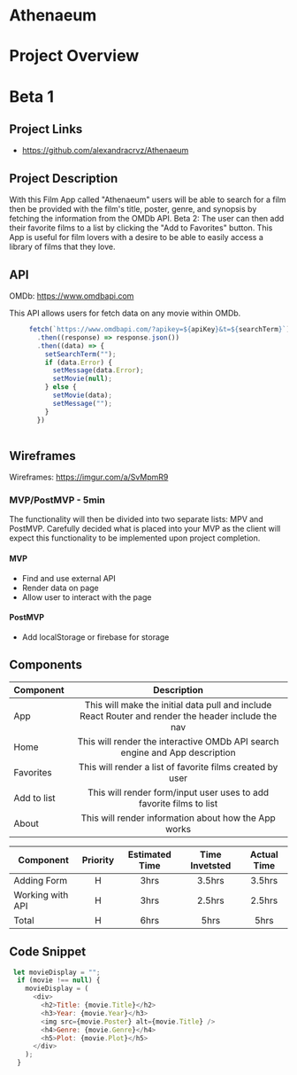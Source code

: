 # Athenaeum
 # Project Overview
 # Beta 1

 ## Project Links

 - https://github.com/alexandracrvz/Athenaeum

 ## Project Description

 With this Film App called "Athenaeum" users will be able to search for a film then be provided with the film's title, poster, genre, and synopsis by fetching the information from the OMDb API. 
Beta 2: The user can then add their favorite films to a list by clicking the "Add to Favorites" button. This App is useful for film lovers with a desire to be able to easily access a library of films that they love.

 ## API

 OMDb: https://www.omdbapi.com

 This API allows users for fetch data on any movie within OMDb.

```js
     fetch(`https://www.omdbapi.com/?apikey=${apiKey}&t=${searchTerm}`)
       .then((response) => response.json())
       .then((data) => {
         setSearchTerm("");
         if (data.Error) {
           setMessage(data.Error);
           setMovie(null);
         } else {
           setMovie(data);
           setMessage("");
         }
       })
       
```
      
   


 ## Wireframes

 Wireframes: https://imgur.com/a/SvMpmR9


 ### MVP/PostMVP - 5min

 The functionality will then be divided into two separate lists: MPV and PostMVP.  Carefully decided what is placed into your MVP as the client will expect this functionality to be implemented upon project completion.  

 #### MVP
 - Find and use external API
 - Render data on page 
 - Allow user to interact with the page

 #### PostMVP

 - Add localStorage or firebase for storage

 ## Components

 | Component | Description | 
 | --- | :---: |  
 | App | This will make the initial data pull and include React Router and render the header include the nav|
 | Home | This will render the interactive OMDb API search engine and App description |
 | Favorites | This will render a list of favorite films created by user |
 | Add to list | This will render form/input user uses to add favorite films to list |
 | About | This will render information about how the App works |


 | Component | Priority | Estimated Time | Time Invetsted | Actual Time |
 | --- | :---: |  :---: | :---: | :---: |
 | Adding Form | H | 3hrs| 3.5hrs | 3.5hrs |
 | Working with API | H | 3hrs| 2.5hrs | 2.5hrs |
 | Total | H | 6hrs| 5hrs | 5hrs | 

 ## Code Snippet

 ```js
  let movieDisplay = "";
   if (movie !== null) {
     movieDisplay = (
       <div>
         <h2>Title: {movie.Title}</h2>
         <h3>Year: {movie.Year}</h3>
         <img src={movie.Poster} alt={movie.Title} />
         <h4>Genre: {movie.Genre}</h4>
         <h5>Plot: {movie.Plot}</h5>
       </div>
     );
   }
```
